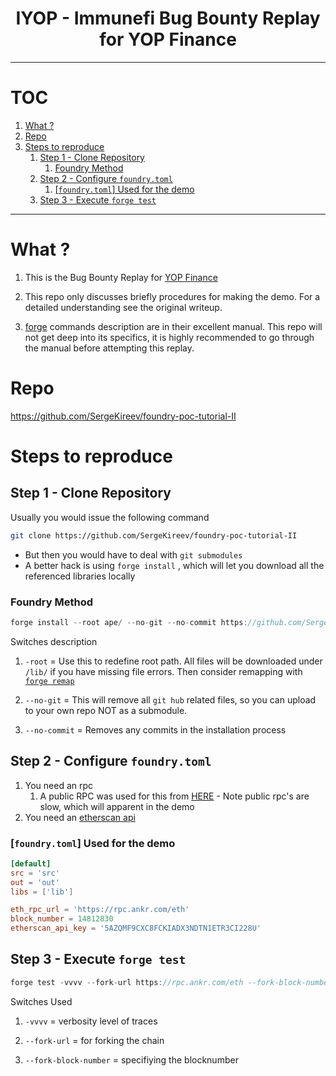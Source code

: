 <h1 align="center"> IYOP - Immunefi Bug Bounty Replay for YOP Finance </h1>

----

<h1> TOC </h1>

1. [What ?](#what-)
2. [Repo](#repo)
3. [Steps to reproduce](#steps-to-reproduce)
   1. [Step 1 - Clone Repository](#step-1---clone-repository)
      1. [Foundry Method](#foundry-method)
   2. [Step 2 - Configure `foundry.toml`](#step-2---configure-foundrytoml)
      1. [\[`foundry.toml`\] Used for the demo](#foundrytoml-used-for-the-demo)
   3. [Step 3 - Execute `forge test`](#step-3---execute-forge-test)

----

# What ? 

1. This is the Bug Bounty Replay for [YOP Finance](https://medium.com/immunefi/how-to-use-foundry-to-poc-bug-leads-part-2-b7b3807400df)

2. This repo only discusses briefly procedures for making the demo. For a detailed understanding see the original writeup. 

3. [forge](https://book.getfoundry.sh/getting-started/first-steps) commands description are in their excellent manual. This repo will not get deep into its specifics, it is highly recommended to go through the manual before attempting this replay.

# Repo 

https://github.com/SergeKireev/foundry-poc-tutorial-II 

# Steps to reproduce 

## Step 1 - Clone Repository 

Usually you would issue the following command 

```bash 
git clone https://github.com/SergeKireev/foundry-poc-tutorial-II
```
- But then you would have to deal with `git submodules`
- A better hack is using `forge install` , which will let you download all the referenced libraries locally

### Foundry Method 

```rust 
forge install --root ape/ --no-git --no-commit https://github.com/SergeKireev/foundry-poc-tutorial-II
```

Switches description

1. `-root` = Use this to redefine root path. All files will be downloaded under `/lib/` if you have missing file errors. Then consider remapping with [`forge remap`](https://book.getfoundry.sh/reference/forge/forge-remappings)

2. `--no-git` = This will remove all `git hub` related files, so you can upload to your own repo NOT as a submodule.
   
3. `--no-commit` = Removes any commits in the installation process

## Step 2 - Configure `foundry.toml`

1. You need an rpc 
   1. A public RPC was used for this from [HERE](https://chainlist.org/) - Note public rpc's are slow, which will apparent in the demo
2. You need an [etherscan api](https://etherscan.io/apis)

### [`foundry.toml`] Used for the demo 

```toml
[default]
src = 'src'
out = 'out'
libs = ['lib']

eth_rpc_url = 'https://rpc.ankr.com/eth'
block_number = 14812830
etherscan_api_key = '5AZQMF9CXC8FCKIADX3NDTN1ETR3CI228U'
```

## Step 3 - Execute `forge test`

```rust 
forge test -vvvv --fork-url https://rpc.ankr.com/eth --fork-block-number 14811771
```

Switches Used 

1. `-vvvv` = verbosity level of traces 
   
2. `--fork-url` = for forking the chain 

3. `--fork-block-number` = specifiying the blocknumber